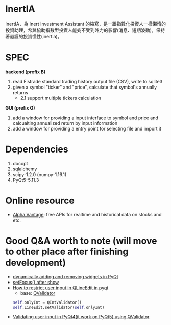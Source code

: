 # InertIA

InertIA，為 Inert Investment Assistant 的縮寫，是一跟指數化投資人一樣懶惰的投資助理，希冀協助指數型投資人能夠不受到外力的影響(消息、短期波動)，保持著嚴謹的投資慣性(inertia)。

# SPEC
**backend (prefix B)**

1. read Fistrade standard trading history output file (CSV), write to sqlite3
2. given a symbol "ticker" and "price", calculate that symbol's annually returns
    - 2.1 support multiple tickers calculation

**GUI (prefix G)**
1. add a window for providing a input interface to symbol and price and calcualting annualized return by input information
2. add a window for providing a entry point for selecting file and import it

# Dependencies
1. docopt
2. sqlalchemy
3. scipy-1.2.0 (numpy-1.16.1)
4. PyQt5-5.11.3

# Online resource
- [Alpha Vantage](https://www.alphavantage.co/): free APIs for realtime and historical data on stocks and etc. 

# Good Q&A worth to note (will move to other place after finishing development)
- [dynamically adding and removing widgets in PyQt](https://stackoverflow.com/questions/8651742/dynamically-adding-and-removing-widgets-in-pyqt)
- [setFocus() after show](https://stackoverflow.com/questions/49418905/pyqt-setting-focus-on-qlineedit-widget)
- [How to restrict user input in QLineEdit in pyqt](https://stackoverflow.com/questions/15829782/how-to-restrict-user-input-in-qlineedit-in-pyqt)
    - base: [QValidator](http://pyqt.sourceforge.net/Docs/PyQt4/qvalidator.html)
    ```python
    self.onlyInt = QIntValidator()
    self.LineEdit.setValidator(self.onlyInt)
    ```
- [Validating user input in PyQt4(it work on PyQt5) using QValidator](https://snorfalorpagus.net/blog/2014/08/09/validating-user-input-in-pyqt4-using-qvalidator/)
